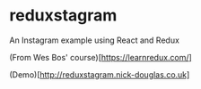 # reduxstagram
An Instagram example using React and Redux

(From Wes Bos' course)[https://learnredux.com/]

(Demo)[http://reduxstagram.nick-douglas.co.uk]
